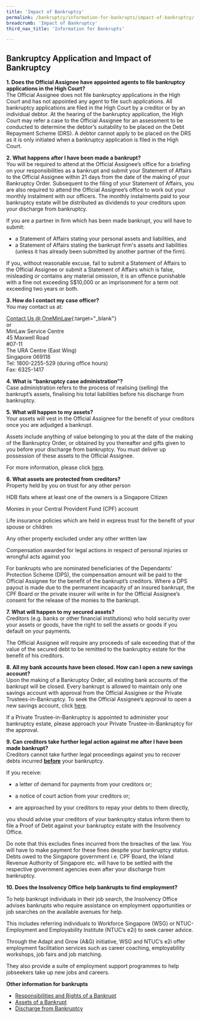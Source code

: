 ```yaml
---
title: 'Impact of Bankruptcy'
permalink: /bankruptcy/information-for-bankrupts/impact-of-bankruptcy/
breadcrumb: 'Impact of Bankruptcy'
third_nav_title: 'Information for Bankrupts'

---
```


Bankruptcy Application and Impact of Bankruptcy
---
<b> 1. Does the Official Assignee have appointed agents to file bankruptcy applications in the High Court?</b> <br>
The Official Assignee does not file bankruptcy applications in the High Court and has not appointed any agent to file such applications. All bankruptcy applications are filed in the High Court by a creditor or by an individual debtor. At the hearing of the bankruptcy application, the High Court may refer a case to the Official Assignee for an assessment to be conducted to determine the debtor’s suitability to be placed on the Debt Repayment Scheme (DRS). A debtor cannot apply to be placed on the DRS as it is only initiated when a bankruptcy application is filed in the High Court.<br>

<b> 2. What happens after I have been made a bankrupt? </b> <br>
You will be required to attend at the Official Assignee’s office for a briefing on your responsibilities as a bankrupt and submit your Statement of Affairs to the Official Assignee within 21 days from the date of the making of your Bankruptcy Order. Subsequent to the filing of your Statement of Affairs, you are also required to attend the Official Assignee’s office to work out your monthly instalment with our officers. The monthly instalments paid to your bankruptcy estate will be distributed as dividends to your creditors upon your discharge from bankruptcy.

If you are a partner in firm which has been made bankrupt, you will have to submit:


* a Statement of Affairs stating your personal assets and liabilities, and  <br>
* a Statement of Affairs stating the bankrupt firm's assets and liabilities (unless it has already been submitted by another partner of the firm).  <br>
 
If you, without reasonable excuse, fail to submit a Statement of Affairs to the Official Assignee or submit a Statement of Affairs which is false, misleading or contains any material omission, it is an offence punishable with a fine not exceeding S$10,000 or an imprisonment for a term not exceeding two years or both.  <br>

 

<b> 3. How do I contact my case officer? </b>  <br>
You may contact us at:  <br>

[Contact Us @ OneMinLaw](https://www.mlaw.gov.sg/eservices/enquiry/){:target="_blank"} <br>
or  <br>
MinLaw Service Centre  <br>
45 Maxwell Road  <br>
#07-11  <br>
The URA Centre (East Wing)  <br>
Singapore 069118  <br>
Tel: 1800-2255-529 (during office hours)  <br>
Fax: 6325-1417  <br>
 

<b> 4. What is “bankruptcy case administration”? </b>  <br>
Case administration refers to the process of realising (selling) the bankrupt’s assets, finalising his total liabilities before his discharge from bankruptcy.  <br>

<b> 5. What will happen to my assets? </b>  <br>
Your assets will vest in the Official Assignee for the benefit of your creditors once you are adjudged a bankrupt.  <br>


Assets include anything of value belonging to you at the date of the making of the Bankruptcy Order, or obtained by you thereafter and gifts given to you before your discharge from bankruptcy. You must deliver up possession of these assets to the Official Assignee.  <br>


For more information, please click [here](/bankruptcy/information-for-bankrupts/assets-of-a-bankrupt/).  <br>

 

<b> 6. What assets are protected from creditors? </b>  <br>
Property held by you on trust for any other person  <br>

 

HDB flats where at least one of the owners is a Singapore Citizen  <br>

 

Monies in your Central Provident Fund (CPF) account  <br>

 

Life insurance policies which are held in express trust for the benefit of your spouse or children  <br>

 

Any other property excluded under any other written law  <br>

 

Compensation awarded for legal actions in respect of personal injuries or wrongful acts against you  <br>

 

For bankrupts who are nominated beneficiaries of the Dependants’ Protection Scheme (DPS), the compensation amount will be paid to the Official Assignee for the benefit of the bankrupt’s creditors. Where a DPS payout is made due to the permanent incapacity of an insured bankrupt, the CPF Board or the private insurer will write in for the Official Assignee’s consent for the release of the monies to the bankrupt.  <br>

 

 

<b> 7. What will happen to my secured assets? </b>  <br>
Creditors (e.g. banks or other financial institutions) who hold security over your assets or goods, have the right to sell the assets or goods if you default on your payments.  <br>



The Official Assignee will require any proceeds of sale exceeding that of the value of the secured debt to be remitted to the bankruptcy estate for the benefit of his creditors.  <br>

 
<b> 8. All my bank accounts have been closed. How can I open a new savings account?</b>  <br>
Upon the making of a Bankruptcy Order, all existing bank accounts of the bankrupt will be closed. Every bankrupt is allowed to maintain only one savings account with approval from the Official Assignee or the Private Trustees-in-Bankruptcy. To seek the Official Assignee’s approval to open a new savings account, click [here](/files/BankApplication.pdf).
<br>

If a Private Trustee-in-Bankruptcy is appointed to administer your bankruptcy estate, please approach your Private Trustee-in-Bankruptcy for the approval.<br>

<b> 9. Can creditors take further legal action against me after I have been made bankrupt? </b>  <br>
Creditors cannot take further legal proceedings against you to recover debts incurred <b><u>before</u></b> your bankruptcy.  <br>
 
If you receive:  <br>

- a letter of demand for payments from your creditors or;  <br>

- a notice of court action from your creditors or;  <br>

- are approached by your creditors to repay your debts to them directly,  <br>

 
you should advise your creditors of your bankruptcy status inform them to file a Proof of Debt against your bankruptcy estate with the Insolvency Office.  <br>

 
 Do note that this excludes fines incurred from the breaches of the law. You will have to make payment for these fines despite your bankruptcy status. Debts owed to the Singapore government i.e. CPF Board, the Inland Revenue Authority of Singapore etc. will have to be settled with the respective government agencies even after your discharge from bankruptcy.  <br>

 

<b> 10. Does the Insolvency Office help bankrupts to find employment? </b>  <br>

To help bankrupt individuals in their job search, the Insolvency Office advises bankrupts who require assistance on employment opportunities or job searches on the available avenues for help. <br>

This includes referring individuals to Workforce Singapore (WSG) or NTUC-Employment and Employability Institute (NTUC’s e2i) to seek career advice. <br>

Through the Adapt and Grow (A&G) initiative, WSG and NTUC’s e2i offer employment facilitation services such as career coaching, employability workshops, job fairs and job matching. <br>

They also provide a suite of employment support programmes to help jobseekers take up new jobs and careers. <br>

 
<b> Other information for bankrupts </b><br>
* [Responsibilities and Rights of a Bankrupt](/bankruptcy/information-for-bankrupts/impact-of-bankruptcy/responsibilities-and-rights/)
* [Assets of a Bankrupt](/bankruptcy/information-for-bankrupts/assets-of-a-bankrupt/)
* [Discharge from Bankruptcy](/bankruptcy/information-for-bankrupts/discharge-from-bankruptcy/)
